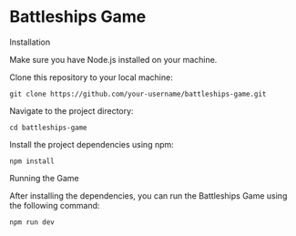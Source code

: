 # Battleships Game
Installation

Make sure you have Node.js installed on your machine.

Clone this repository to your local machine:

    git clone https://github.com/your-username/battleships-game.git

Navigate to the project directory:
    
    cd battleships-game


Install the project dependencies using npm:

    npm install

Running the Game

After installing the dependencies, you can run the Battleships Game using the following command:

    npm run dev
